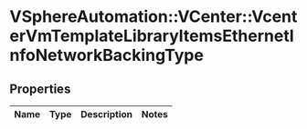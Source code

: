 # VSphereAutomation::VCenter::VcenterVmTemplateLibraryItemsEthernetInfoNetworkBackingType

## Properties
Name | Type | Description | Notes
------------ | ------------- | ------------- | -------------


